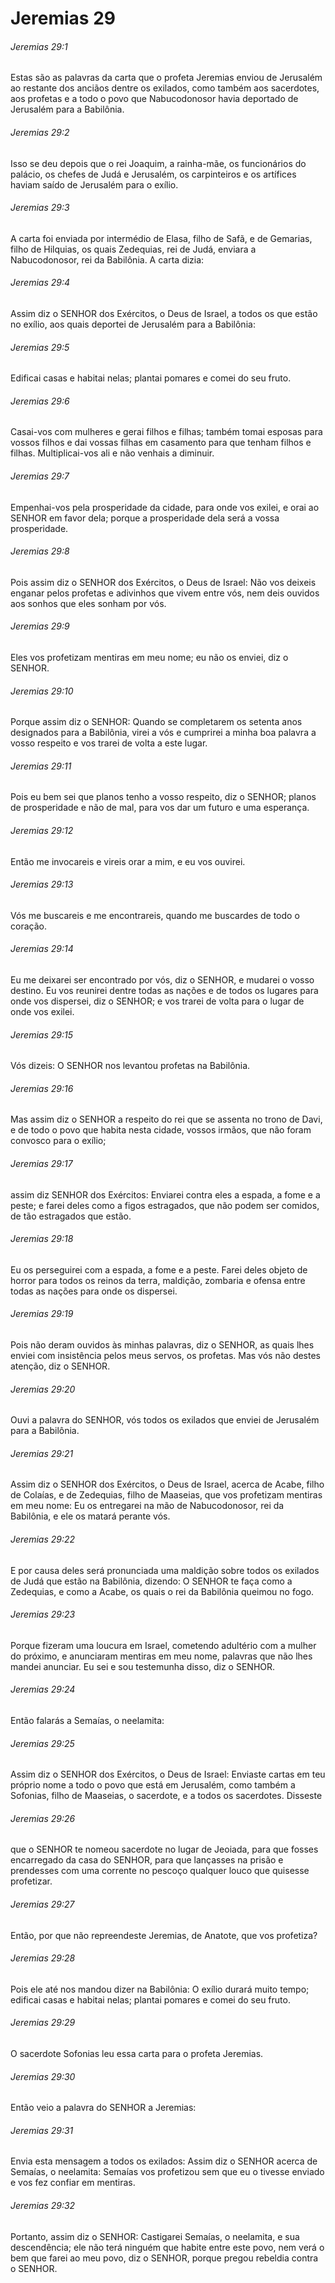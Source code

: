 # Jeremias 29

###### Jeremias 29:1

Estas são as palavras da carta que o profeta Jeremias enviou de Jerusalém ao restante dos anciãos dentre os exilados, como também aos sacerdotes, aos profetas e a todo o povo que Nabucodonosor havia deportado de Jerusalém para a Babilônia.

###### Jeremias 29:2

Isso se deu depois que o rei Joaquim, a rainha-mãe, os funcionários do palácio, os chefes de Judá e Jerusalém, os carpinteiros e os artífices haviam saído de Jerusalém para o exílio.

###### Jeremias 29:3

A carta foi enviada por intermédio de Elasa, filho de Safã, e de Gemarias, filho de Hilquias, os quais Zedequias, rei de Judá, enviara a Nabucodonosor, rei da Babilônia. A carta dizia:

###### Jeremias 29:4

Assim diz o SENHOR dos Exércitos, o Deus de Israel, a todos os que estão no exílio, aos quais deportei de Jerusalém para a Babilônia:

###### Jeremias 29:5

Edificai casas e habitai nelas; plantai pomares e comei do seu fruto.

###### Jeremias 29:6

Casai-vos com mulheres e gerai filhos e filhas; também tomai esposas para vossos filhos e dai vossas filhas em casamento para que tenham filhos e filhas. Multiplicai-vos ali e não venhais a diminuir.

###### Jeremias 29:7

Empenhai-vos pela prosperidade da cidade, para onde vos exilei, e orai ao SENHOR em favor dela; porque a prosperidade dela será a vossa prosperidade.

###### Jeremias 29:8

Pois assim diz o SENHOR dos Exércitos, o Deus de Israel: Não vos deixeis enganar pelos profetas e adivinhos que vivem entre vós, nem deis ouvidos aos sonhos que eles sonham por vós.

###### Jeremias 29:9

Eles vos profetizam mentiras em meu nome; eu não os enviei, diz o SENHOR.

###### Jeremias 29:10

Porque assim diz o SENHOR: Quando se completarem os setenta anos designados para a Babilônia, virei a vós e cumprirei a minha boa palavra a vosso respeito e vos trarei de volta a este lugar.

###### Jeremias 29:11

Pois eu bem sei que planos tenho a vosso respeito, diz o SENHOR; planos de prosperidade e não de mal, para vos dar um futuro e uma esperança.

###### Jeremias 29:12

Então me invocareis e vireis orar a mim, e eu vos ouvirei.

###### Jeremias 29:13

Vós me buscareis e me encontrareis, quando me buscardes de todo o coração.

###### Jeremias 29:14

Eu me deixarei ser encontrado por vós, diz o SENHOR, e mudarei o vosso destino. Eu vos reunirei dentre todas as nações e de todos os lugares para onde vos dispersei, diz o SENHOR; e vos trarei de volta para o lugar de onde vos exilei.

###### Jeremias 29:15

Vós dizeis: O SENHOR nos levantou profetas na Babilônia.

###### Jeremias 29:16

Mas assim diz o SENHOR a respeito do rei que se assenta no trono de Davi, e de todo o povo que habita nesta cidade, vossos irmãos, que não foram convosco para o exílio;

###### Jeremias 29:17

assim diz SENHOR dos Exércitos: Enviarei contra eles a espada, a fome e a peste; e farei deles como a figos estragados, que não podem ser comidos, de tão estragados que estão.

###### Jeremias 29:18

Eu os perseguirei com a espada, a fome e a peste. Farei deles objeto de horror para todos os reinos da terra, maldição, zombaria e ofensa entre todas as nações para onde os dispersei.

###### Jeremias 29:19

Pois não deram ouvidos às minhas palavras, diz o SENHOR, as quais lhes enviei com insistência pelos meus servos, os profetas. Mas vós não destes atenção, diz o SENHOR.

###### Jeremias 29:20

Ouvi a palavra do SENHOR, vós todos os exilados que enviei de Jerusalém para a Babilônia.

###### Jeremias 29:21

Assim diz o SENHOR dos Exércitos, o Deus de Israel, acerca de Acabe, filho de Colaías, e de Zedequias, filho de Maaseias, que vos profetizam mentiras em meu nome: Eu os entregarei na mão de Nabucodonosor, rei da Babilônia, e ele os matará perante vós.

###### Jeremias 29:22

E por causa deles será pronunciada uma maldição sobre todos os exilados de Judá que estão na Babilônia, dizendo: O SENHOR te faça como a Zedequias, e como a Acabe, os quais o rei da Babilônia queimou no fogo.

###### Jeremias 29:23

Porque fizeram uma loucura em Israel, cometendo adultério com a mulher do próximo, e anunciaram mentiras em meu nome, palavras que não lhes mandei anunciar. Eu sei e sou testemunha disso, diz o SENHOR.

###### Jeremias 29:24

Então falarás a Semaías, o neelamita:

###### Jeremias 29:25

Assim diz o SENHOR dos Exércitos, o Deus de Israel: Enviaste cartas em teu próprio nome a todo o povo que está em Jerusalém, como também a Sofonias, filho de Maaseias, o sacerdote, e a todos os sacerdotes. Disseste

###### Jeremias 29:26

que o SENHOR te nomeou sacerdote no lugar de Jeoiada, para que fosses encarregado da casa do SENHOR, para que lançasses na prisão e prendesses com uma corrente no pescoço qualquer louco que quisesse profetizar.

###### Jeremias 29:27

Então, por que não repreendeste Jeremias, de Anatote, que vos profetiza?

###### Jeremias 29:28

Pois ele até nos mandou dizer na Babilônia: O exílio durará muito tempo; edificai casas e habitai nelas; plantai pomares e comei do seu fruto.

###### Jeremias 29:29

O sacerdote Sofonias leu essa carta para o profeta Jeremias.

###### Jeremias 29:30

Então veio a palavra do SENHOR a Jeremias:

###### Jeremias 29:31

Envia esta mensagem a todos os exilados: Assim diz o SENHOR acerca de Semaías, o neelamita: Semaías vos profetizou sem que eu o tivesse enviado e vos fez confiar em mentiras.

###### Jeremias 29:32

Portanto, assim diz o SENHOR: Castigarei Semaías, o neelamita, e sua descendência; ele não terá ninguém que habite entre este povo, nem verá o bem que farei ao meu povo, diz o SENHOR, porque pregou rebeldia contra o SENHOR.

